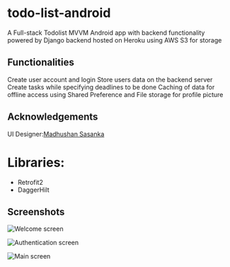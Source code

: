 # todo-list-android
A Full-stack Todolist MVVM  Android app with backend functionality powered by Django backend hosted on Heroku using AWS S3 for storage

## Functionalities
Create user account and login
Store users data on the backend server
Create tasks while specifying deadlines to be done 
Caching of data for offline access using Shared Preference and File storage for profile picture 






## Acknowledgements
UI Designer:[Madhushan Sasanka](https://www.figma.com/@madhushansasank)

# Libraries:
- Retrofit2
- DaggerHilt


## Screenshots
![Welcome screen](https://github.com/anga35/todo-list-android/blob/master/app/src/main/res/drawable-v24/screen1.jpg)

![Authentication screen](https://github.com/anga35/todo-list-android/blob/master/app/src/main/res/drawable-v24/screen2.jpg)

![Main screen](https://github.com/anga35/todo-list-android/blob/master/app/src/main/res/drawable-v24/screen3.jpg)
